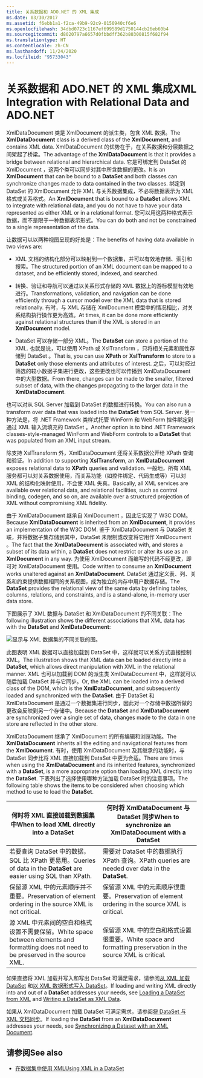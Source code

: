 ```yaml
---
title: 关系数据和 ADO.NET 的 XML 集成
ms.date: 03/30/2017
ms.assetid: f6ebb1a1-f2ca-49b9-92c9-0150940cf6e6
ms.openlocfilehash: 34dbd0723c1167ef699589d1750144cb26eb60b4
ms.sourcegitcommit: d8020797a6657d0fbbdff362b80300815f682f94
ms.translationtype: HT
ms.contentlocale: zh-CN
ms.lasthandoff: 11/24/2020
ms.locfileid: "95733043"
---
```

# <a name="xml-integration-with-relational-data-and-adonet"></a><span data-ttu-id="81595-102">关系数据和 ADO.NET 的 XML 集成</span><span class="sxs-lookup"><span data-stu-id="81595-102">XML Integration with Relational Data and ADO.NET</span></span>

<span data-ttu-id="81595-103">XmlDataDocument  类是 XmlDocument  的派生类，包含 XML 数据。</span><span class="sxs-lookup"><span data-stu-id="81595-103">The **XmlDataDocument** class is a derived class of the **XmlDocument**, and contains XML data.</span></span> <span data-ttu-id="81595-104">XmlDataDocument  的优势在于，在关系数据和分层数据之间架起了桥梁。</span><span class="sxs-lookup"><span data-stu-id="81595-104">The advantage of the **XmlDataDocument** is that it provides a bridge between relational and hierarchical data.</span></span> <span data-ttu-id="81595-105">它是可绑定到 DataSet  的 XmlDocument  ，这两个类可以同步对其中所含数据的更改。</span><span class="sxs-lookup"><span data-stu-id="81595-105">It is an **XmlDocument** that can be bound to a **DataSet** and both classes can synchronize changes made to data contained in the two classes.</span></span> <span data-ttu-id="81595-106">绑定到 DataSet  的 XmlDocument  允许 XML 与关系数据集成，不必将数据表示为 XML 格式或关系格式。</span><span class="sxs-lookup"><span data-stu-id="81595-106">An **XmlDocument** that is bound to a **DataSet** allows XML to integrate with relational data, and you do not have to have your data represented as either XML or in a relational format.</span></span> <span data-ttu-id="81595-107">您可以用这两种格式表示数据，而不是限于一种数据表示形式。</span><span class="sxs-lookup"><span data-stu-id="81595-107">You can do both and not be constrained to a single representation of the data.</span></span>  
  
 <span data-ttu-id="81595-108">让数据可以以两种视图呈现的好处是：</span><span class="sxs-lookup"><span data-stu-id="81595-108">The benefits of having data available in two views are:</span></span>  
  
- <span data-ttu-id="81595-109">XML 文档的结构化部分可以映射到一个数据集，并可以有效地存储、索引和搜索。</span><span class="sxs-lookup"><span data-stu-id="81595-109">The structured portion of an XML document can be mapped to a dataset, and be efficiently stored, indexed, and searched.</span></span>  
  
- <span data-ttu-id="81595-110">转换、验证和导航可以通过以关系形式存储的 XML 数据上的游标模型有效地进行。</span><span class="sxs-lookup"><span data-stu-id="81595-110">Transformations, validation, and navigation can be done efficiently through a cursor model over the XML data that is stored relationally.</span></span> <span data-ttu-id="81595-111">有时，与 XML 存储在 XmlDocument  模型中的情况相比，对关系结构执行操作更为高效。</span><span class="sxs-lookup"><span data-stu-id="81595-111">At times, it can be done more efficiently against relational structures than if the XML is stored in an **XmlDocument** model.</span></span>  
  
- <span data-ttu-id="81595-112">DataSet  可以存储一部分 XML。</span><span class="sxs-lookup"><span data-stu-id="81595-112">The **DataSet** can store a portion of the XML.</span></span> <span data-ttu-id="81595-113">也就是说，可以使用 XPath  或 XslTransform  ，只将相关元素和属性存储到 DataSet  。</span><span class="sxs-lookup"><span data-stu-id="81595-113">That is, you can use **XPath** or **XslTransform** to store to a **DataSet** only those elements and attributes of interest.</span></span> <span data-ttu-id="81595-114">之后，可以对经过筛选的较小数据子集进行更改，这些更改也可以传播到 XmlDataDocument  中的大型数据。</span><span class="sxs-lookup"><span data-stu-id="81595-114">From there, changes can be made to the smaller, filtered subset of data, with the changes propagating to the larger data in the **XmlDataDocument**.</span></span>  
  
 <span data-ttu-id="81595-115">也可以对从 SQL Server 加载到 DataSet  的数据进行转换。</span><span class="sxs-lookup"><span data-stu-id="81595-115">You can also run a transform over data that was loaded into the **DataSet** from SQL Server.</span></span> <span data-ttu-id="81595-116">另一种方法是，将 .NET Framework 类样式托管 WinForm 和 WebForm 控件绑定到通过 XML 输入流填充的 DataSet  。</span><span class="sxs-lookup"><span data-stu-id="81595-116">Another option is to bind .NET Framework classes-style-managed WinForm and WebForm controls to a **DataSet** that was populated from an XML input stream.</span></span>  
  
 <span data-ttu-id="81595-117">除支持 XslTransform  外，XmlDataDocument  还将关系数据公开给 XPath  查询和验证。</span><span class="sxs-lookup"><span data-stu-id="81595-117">In addition to supporting **XslTransform**, an **XmlDataDocument** exposes relational data to **XPath** queries and validation.</span></span>  <span data-ttu-id="81595-118">一般地，所有 XML 服务都可以对关系数据使用，而关系功能（如控件绑定、代码生成等）可以对 XML 的结构化映射使用，不会使 XML 失真。</span><span class="sxs-lookup"><span data-stu-id="81595-118">Basically, all XML services are available over relational data, and relational facilities, such as control binding, codegen, and so on, are available over a structured projection of XML without compromising XML fidelity.</span></span>  
  
 <span data-ttu-id="81595-119">由于 XmlDataDocument  继承自 XmlDocument  ，因此它实现了 W3C DOM。</span><span class="sxs-lookup"><span data-stu-id="81595-119">Because **XmlDataDocument** is inherited from an **XmlDocument**, it provides an implementation of the W3C DOM.</span></span> <span data-ttu-id="81595-120">鉴于 XmlDataDocument  与 DataSet  关联，并将数据子集存储到其中，DataSet 未限制或改变将它用作 XmlDocument  。</span><span class="sxs-lookup"><span data-stu-id="81595-120">The fact that the **XmlDataDocument** is associated with, and stores a subset of its data within, a **DataSet** does not restrict or alter its use as an **XmlDocument** in any way.</span></span> <span data-ttu-id="81595-121">为使用 XmlDocument  而编写的代码不经更改，即可对 XmlDataDocument  使用。</span><span class="sxs-lookup"><span data-stu-id="81595-121">Code written to consume an **XmlDocument** works unaltered against an **XmlDataDocument**.</span></span> <span data-ttu-id="81595-122">DataSet  通过定义表、列、关系和约束提供数据相同的关系视图，成为独立的内存中用户数据存储。</span><span class="sxs-lookup"><span data-stu-id="81595-122">The **DataSet** provides the relational view of the same data by defining tables, columns, relations, and constraints, and is a stand-alone, in-memory user data store.</span></span>  
  
 <span data-ttu-id="81595-123">下图展示了 XML 数据与 DataSet  和 XmlDataDocument  的不同关联：</span><span class="sxs-lookup"><span data-stu-id="81595-123">The following illustration shows the different associations that XML data has with the **DataSet** and **XmlDataDocument**:</span></span>
  
 ![显示与 XML 数据集的不同关联的图。](./media/xml-integration-with-relational-data-and-adonet/xml-integration-relational-data-adodotnet.gif)  
  
 <span data-ttu-id="81595-125">此图表明 XML 数据可以直接加载到 DataSet  中，这样就可以关系方式直接控制 XML。</span><span class="sxs-lookup"><span data-stu-id="81595-125">The illustration shows that XML data can be loaded directly into a **DataSet**, which allows direct manipulation with XML in the relational manner.</span></span> <span data-ttu-id="81595-126">XML 也可以加载到 DOM 的派生类 XmlDataDocument  中，这样就可以随后加载 DataSet  并与它同步。</span><span class="sxs-lookup"><span data-stu-id="81595-126">Or, the XML can be loaded into a derived class of the DOM, which is the **XmlDataDocument**, and subsequently loaded and synchronized with the **DataSet**.</span></span> <span data-ttu-id="81595-127">由于 DataSet  和 XmlDataDocument  是通过一个数据集进行同步，因此对一个存储中数据所做的更改会反映到另一个存储中。</span><span class="sxs-lookup"><span data-stu-id="81595-127">Because the **DataSet** and **XmlDataDocument** are synchronized over a single set of data, changes made to the data in one store are reflected in the other store.</span></span>  
  
 <span data-ttu-id="81595-128">XmlDataDocument  继承了 XmlDocument  的所有编辑和浏览功能。</span><span class="sxs-lookup"><span data-stu-id="81595-128">The **XmlDataDocument** inherits all the editing and navigational features from the **XmlDocument**.</span></span> <span data-ttu-id="81595-129">有时，使用 XmlDataDocument  及其继承的功能时，与 DataSet  同步比将 XML 直接加载到 DataSet  中更为合适。</span><span class="sxs-lookup"><span data-stu-id="81595-129">There are times when using the **XmlDataDocument** and its inherited features, synchronized with a **DataSet**, is a more appropriate option than loading XML directly into the **DataSet**.</span></span> <span data-ttu-id="81595-130">下表列出了选择使用哪种方法加载 DataSet  时的注意事项。</span><span class="sxs-lookup"><span data-stu-id="81595-130">The following table shows the items to be considered when choosing which method to use to load the **DataSet**.</span></span>  
  
|<span data-ttu-id="81595-131">何时将 XML 直接加载到数据集中</span><span class="sxs-lookup"><span data-stu-id="81595-131">When to load XML directly into a DataSet</span></span>|<span data-ttu-id="81595-132">何时将 XmlDataDocument 与 DataSet 同步</span><span class="sxs-lookup"><span data-stu-id="81595-132">When to synchronize an XmlDataDocument with a DataSet</span></span>|  
|----------------------------------------------|-----------------------------------------------------------|  
|<span data-ttu-id="81595-133">若要查询 DataSet  中的数据，SQL 比 XPath 更易用。</span><span class="sxs-lookup"><span data-stu-id="81595-133">Queries of data in the **DataSet** are easier using SQL than XPath.</span></span>|<span data-ttu-id="81595-134">需要对 DataSet  中的数据执行 XPath 查询。</span><span class="sxs-lookup"><span data-stu-id="81595-134">XPath queries are needed over data in the **DataSet**.</span></span>|  
|<span data-ttu-id="81595-135">保留源 XML 中的元素顺序并不重要。</span><span class="sxs-lookup"><span data-stu-id="81595-135">Preservation of element ordering in the source XML is not critical.</span></span>|<span data-ttu-id="81595-136">保留源 XML 中的元素顺序很重要。</span><span class="sxs-lookup"><span data-stu-id="81595-136">Preservation of element ordering in the source XML is critical.</span></span>|  
|<span data-ttu-id="81595-137">源 XML 中元素间的空白和格式设置不需要保留。</span><span class="sxs-lookup"><span data-stu-id="81595-137">White space between elements and formatting does not need to be preserved in the source XML.</span></span>|<span data-ttu-id="81595-138">保留源 XML 中的空白和格式设置很重要。</span><span class="sxs-lookup"><span data-stu-id="81595-138">White space and formatting preservation in the source XML is critical.</span></span>|  
  
 <span data-ttu-id="81595-139">如果直接将 XML 加载并写入和写出 DataSet  可满足需求，请参阅[从 XML 加载 DataSet](../../../framework/data/adonet/dataset-datatable-dataview/loading-a-dataset-from-xml.md) 和[以 XML 数据形式写入 DataSet](../../../framework/data/adonet/dataset-datatable-dataview/writing-dataset-contents-as-xml-data.md)。</span><span class="sxs-lookup"><span data-stu-id="81595-139">If loading and writing XML directly into and out of a **DataSet** addresses your needs, see [Loading a DataSet from XML](../../../framework/data/adonet/dataset-datatable-dataview/loading-a-dataset-from-xml.md) and [Writing a DataSet as XML Data](../../../framework/data/adonet/dataset-datatable-dataview/writing-dataset-contents-as-xml-data.md).</span></span>  
  
 <span data-ttu-id="81595-140">如果从 XmlDataDocument  加载 DataSet  可满足需求，请参阅[将 DataSet 与 XML 文档同步](../../../framework/data/adonet/dataset-datatable-dataview/dataset-and-xmldatadocument-synchronization.md)。</span><span class="sxs-lookup"><span data-stu-id="81595-140">If loading the **DataSet** from an **XmlDataDocument** addresses your needs, see [Synchronizing a Dataset with an XML Document](../../../framework/data/adonet/dataset-datatable-dataview/dataset-and-xmldatadocument-synchronization.md).</span></span>  
  
## <a name="see-also"></a><span data-ttu-id="81595-141">请参阅</span><span class="sxs-lookup"><span data-stu-id="81595-141">See also</span></span>

- [<span data-ttu-id="81595-142">在数据集中使用 XML</span><span class="sxs-lookup"><span data-stu-id="81595-142">Using XML in a DataSet</span></span>](../../../framework/data/adonet/dataset-datatable-dataview/using-xml-in-a-dataset.md)
